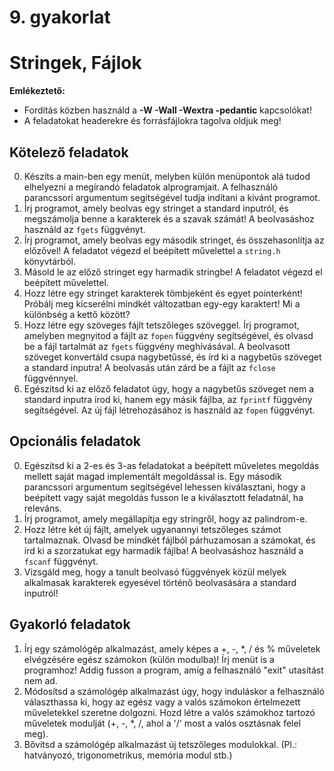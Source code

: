 # 9. gyakorlat  
# Stringek, Fájlok  

**Emlékeztető:**
- Fordítás közben használd a **-W -Wall -Wextra -pedantic** kapcsolókat!  
- A feladatokat headerekre és forrásfájlokra tagolva oldjuk meg!

## Kötelező feladatok  
0. Készíts a main-ben egy menüt, melyben külön menüpontok alá tudod elhelyezni a megírandó feladatok alprogramjait. A felhasználó parancssori argumentum segítségével tudja indítani a kívánt programot.  
1. Írj programot, amely beolvas egy stringet a standard inputról, és megszámolja benne a karakterek és a szavak számát! A beolvasáshoz használd az `fgets` függvényt.
2. Írj programot, amely beolvas egy második stringet, és összehasonlítja az előzővel! A feladatot végezd el beépített művelettel a `string.h` könyvtárból.  
3. Másold le az előző stringet egy harmadik stringbe! A feladatot végezd el beépített művelettel.  
4. Hozz létre egy stringet karakterek tömbjeként és egyet pointerként! Próbálj meg kicserélni mindkét változatban egy-egy karaktert! Mi a különbség a kettő között?  
5. Hozz létre egy szöveges fájlt tetszőleges szöveggel. Írj programot, amelyben megnyitod a fájlt az `fopen` függvény segítségével, és olvasd be a fájl tartalmát az `fgets` függvény meghívásával. A beolvasott szöveget konvertáld csupa nagybetűssé, és írd ki a nagybetűs szöveget a standard inputra! A beolvasás után zárd be a fájlt az `fclose` függvénnyel.
6. Egészítsd ki az előző feladatot úgy, hogy a nagybetűs szöveget nem a standard inputra írod ki, hanem egy másik fájlba, az `fprintf` függvény segítségével. Az új fájl létrehozásához is használd az `fopen` függvényt.  

## Opcionális feladatok
0. Egészítsd ki a 2-es és 3-as feladatokat a beépített műveletes megoldás mellett saját magad implementált megoldással is. Egy második parancssori argumentum segítségével lehessen kiválasztani, hogy a beépített vagy saját megoldás fusson le a kiválasztott feladatnál, ha releváns.  
1. Írj programot, amely megállapítja egy stringről, hogy az palindrom-e.
2. Hozz létre két új fájlt, amelyek ugyanannyi tetszőleges számot tartalmaznak. Olvasd be mindkét fájlból párhuzamosan a számokat, és írd ki a szorzatukat egy harmadik fájlba! A beolvasáshoz használd a `fscanf` függvényt.
3. Vizsgáld meg, hogy a tanult beolvasó függvények közül melyek alkalmasak karakterek egyesével történő beolvasására a standard inputról!

## Gyakorló feladatok
1. Írj egy számológép alkalmazást, amely képes a +, -, *, / és % műveletek elvégzésére egész számokon (külön modulba)! Írj menüt is a programhoz! Addig fusson a program, amíg a felhasználó "exit" utasítást nem ad.  
2. Módosítsd a számológép alkalmazást úgy, hogy induláskor a felhasználó választhassa ki, hogy az egész vagy a valós számokon értelmezett műveletekkel szeretne dolgozni. Hozd létre a valós számokhoz tartozó műveletek modulját (+, -, *, /, ahol a '/' most a valós osztásnak felel meg).  
3. Bővítsd a számológép alkalmazást új tetszőleges modulokkal. (Pl.: hatványozó, trigonometrikus, memória modul stb.)  